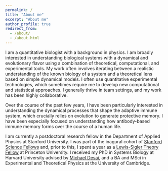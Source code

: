 ```yaml
---
permalink: /
title: "About me"
excerpt: "About me"
author_profile: true
redirect_from: 
  - /about/
  - /about.html
---
```


I am a quantitative biologist with a background in physics. I am broadly interested in understanding biological systems with a dynamical and evolutionary flavor using a combination of theoretical, computational, and experimental tools. My work often involves iterating between a realistic understanding of the known biology of a system and a theoretical lens based on simple dynamical models. I often use quantitative experimental technologies, which sometimes require me to develop new computational and statistical approaches. I generally thrive in team settings, and my work has been highly collaborative.

Over the course of the past few years, I have been particularly interested in understanding the dynamical processes that shape the adaptive immune system, which crucially relies on evolution to generate protective memory. I have been especially focused on  understanding how antibody-based immune memory forms over the course of a human life.

I am currently a postdoctoral research fellow in the Department of Applied Physics at Stanford University. I was part of the inagural cohort of [Stanford Science Fellows](https://www.google.com/url?q=https%3A%2F%2Fstanfordsciencefellows.stanford.edu&sa=D&sntz=1&usg=AOvVaw0dQ510frxFyKJI350F9Ibv) and, prior to this, I spent a year as a [Lewis-Sigler Theory Fellow](https://www.google.com/url?q=https%3A%2F%2Flsi.princeton.edu%2Fpeople%2Flewis-sigler-fellows&sa=D&sntz=1&usg=AOvVaw3WwTGzp5cLvtk2gvNyHghJ) at Princeton University.  I received my PhD in Systems Biology at Harvard University advised by [Michael Desai](http://www.google.com/url?q=http%3A%2F%2Fwww.desai-lab.com&sa=D&sntz=1&usg=AOvVaw0tgNhPlaKEDh3ooruR0CqO),  and a BA and MSci in Experimental and Theoretical Physics at the University of Cambridge.
